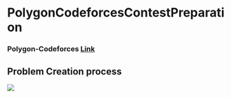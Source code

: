 # PolygonCodeforcesContestPreparation

### Polygon-Codeforces [Link](https://polygon.codeforces.com)


## Problem Creation process
![](./assets/pre1.svg)